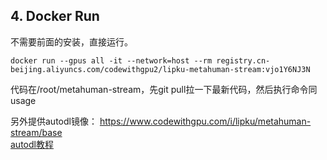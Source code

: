## 4. Docker Run  
不需要前面的安装，直接运行。
```
docker run --gpus all -it --network=host --rm registry.cn-beijing.aliyuncs.com/codewithgpu2/lipku-metahuman-stream:vjo1Y6NJ3N
```
代码在/root/metahuman-stream，先git pull拉一下最新代码，然后执行命令同usage

另外提供autodl镜像： 
https://www.codewithgpu.com/i/lipku/metahuman-stream/base  
[autodl教程](autodl/README.md)